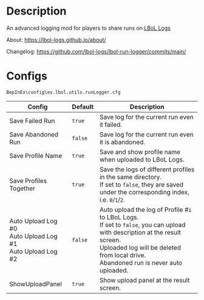 # Description

An advanced logging mod for players to share runs on [LBoL Logs](https://lbol-logs.github.io/)

About: https://lbol-logs.github.io/about/

Changelog: https://github.com/lbol-logs/lbol-run-logger/commits/main/

# Configs

```
BepInEx\config\ev.lbol.utils.runLogger.cfg
```

| Config | Default | Description |
| --- | --- | --- |
| Save Failed Run | `true` | Save log for the current run even it failed. |
| Save Abandoned Run | `false` | Save log for the current run even it is abandoned. |
| Save Profile Name | `true` | Save and show profile name when uploaded to LBoL Logs. |
| Save Profiles Together | `true` | Save the logs of different profiles in the same directory.<br />If set to `false`, they are saved under the corresponding index, i.e. `0`/`1`/`2`. |
| Auto Upload Log #0<br />Auto Upload Log #1<br />Auto Upload Log #2 | `false` | Auto upload the log of Profile #`i` to LBoL Logs.<br />If set to `false`, you can upload with description at the result screen.<br />Uploaded log will be deleted from local drive.<br />Abandoned run is never auto uploaded. |
| ShowUploadPanel | `true` | Show upload panel at the result screen. |